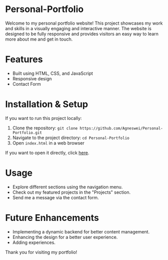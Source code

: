 # Personal-Portfolio

Welcome to my personal portfolio website! This project showcases my work and skills in a visually engaging and interactive manner. The website is designed to be fully responsive and provides visitors an easy way to learn more about me and get in touch.

# Features
* Built using HTML, CSS, and JavaScript
* Responsive design
* Contact Form

# Installation & Setup

If you want to run this project locally:
1. Clone the repository:  `git clone https://github.com/Agneswei/Personal-Portfolio.git`
2. Navigate to the project directory:
`cd Personal-Portfolio`
3. Open `index.html` in a web browser

If you want to open it directly, click [here](agneswei.com).

# Usage
* Explore different sections using the navigation menu.
* Check out my featured projects in the "Projects" section.
* Send me a message via the contact form.

# Future Enhancements
* Implementing a dynamic backend for better content management.
* Enhancing the design for a better user experience.
* Adding experiences.

Thank you for visiting my portfolio!

